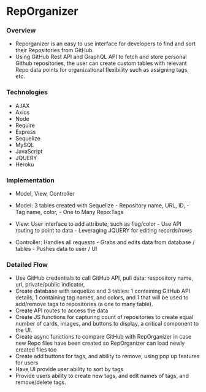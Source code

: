 # RepOrganizer

### Overview

- Reporganizer is an easy to use interface for developers to find and sort their Repositories from GitHub.
- Using GitHub Rest API and GraphQL API to fetch and store personal Github repositories, the user can create custom tables with relevant Repo data points for organizational flexibility such as assigning tags, etc.

### Technologies

- AJAX
- Axios
- Node
- Require
- Express
- Sequelize
- MySQL
- JavaScript
- JQUERY
- Heroku

### Implementation

- Model, View, Controller

- Model: 3 tables created with Sequelize - Repository name, URL, ID, - Tag name, color, - One to Many Repo:Tags

- View: User interface to add attribute, such as flag/color - Use API routing to point to data - Leveraging JQUERY for editing records/rows

- Controller: Handles all requests - Grabs and edits data from database / tables - Pushes data to user / UI

### Detailed Flow
- Use GitHub credentials to call GitHub API, pull data: respository name, url, private/public indicator,
- Create database with sequelize and 3 tables: 1 containing GitHub API details, 1 containing tag names, and colors, and 1 that will be used to add/remove tags to repositories (a one to many table).
- Create API routes to access the data
- Create JS functions for capturing count of repositories to create equal number of cards, images, and buttons to display, a critical component to the UI.
- Create async functions to compare GitHub with RepOrganizer in case new Repo files have been created so RepOrganizer can load newly created files too
- Create add buttons for tags, and ability to remove, using pop up features for users
- Have UI provide user ability to sort by tags
- Provide users ability to create new tags, and edit names of tags, and remove/delete tags.
